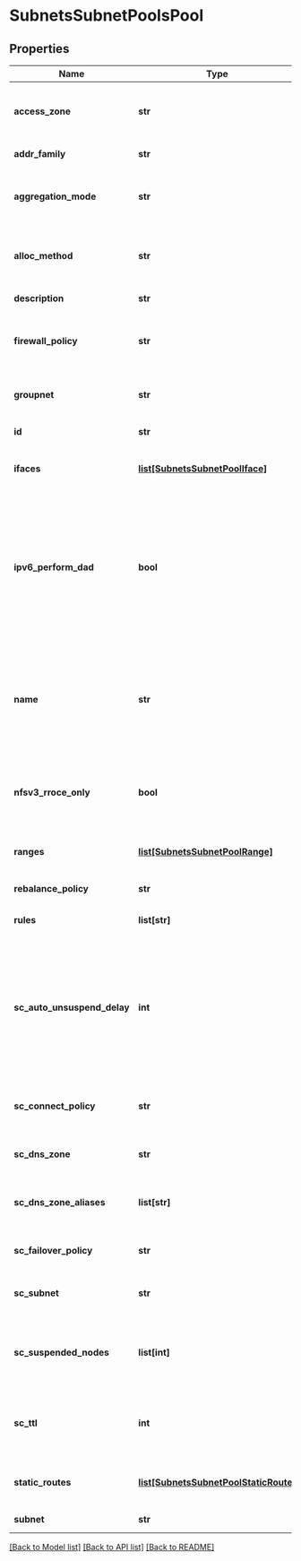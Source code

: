 # SubnetsSubnetPoolsPool

## Properties
Name | Type | Description | Notes
------------ | ------------- | ------------- | -------------
**access_zone** | **str** | Name of a valid access zone to map IP address pool to the zone. | 
**addr_family** | **str** | IP address format. | 
**aggregation_mode** | **str** | OneFS supports the following NIC aggregation modes. | 
**alloc_method** | **str** | Specifies how IP address allocation is done among pool members. | 
**description** | **str** | A description of the pool. | 
**firewall_policy** | **str** | Name of the Firewall Policy associated with this Network Pool. | 
**groupnet** | **str** | Name of the groupnet this pool belongs to. | 
**id** | **str** | Unique Pool ID. | 
**ifaces** | [**list[SubnetsSubnetPoolIface]**](SubnetsSubnetPoolIface.md) | List of interface members in this pool. | 
**ipv6_perform_dad** | **bool** | Indicates if the Network Pool should perform IPv6 Duplicate Address         Detection when configuring the IPs. Only applies to IPv6 Network Pools. | 
**name** | **str** | The name of the pool. It must be unique throughout the given subnet.It&#39;s a required field with POST method. | 
**nfsv3_rroce_only** | **bool** | Indicates that pool contains only RDMA RRoCE capable interfaces. | 
**ranges** | [**list[SubnetsSubnetPoolRange]**](SubnetsSubnetPoolRange.md) | List of IP address ranges in this pool. | 
**rebalance_policy** | **str** | Rebalance policy.. | 
**rules** | **list[str]** | Names of the rules in this pool. | 
**sc_auto_unsuspend_delay** | **int** | Time delay in seconds before a node which has been                 automatically unsuspended becomes usable in SmartConnect                responses for pool zones. | 
**sc_connect_policy** | **str** | SmartConnect client connection balancing policy. | 
**sc_dns_zone** | **str** | SmartConnect zone name for the pool. | 
**sc_dns_zone_aliases** | **list[str]** | List of SmartConnect zone aliases (DNS names) to the pool. | 
**sc_failover_policy** | **str** | SmartConnect IP failover policy. | 
**sc_subnet** | **str** | Name of SmartConnect service subnet for this pool. | 
**sc_suspended_nodes** | **list[int]** | List of LNNs showing currently suspended nodes in SmartConnect. | 
**sc_ttl** | **int** | Time to live value for SmartConnect DNS query responses in seconds. | 
**static_routes** | [**list[SubnetsSubnetPoolStaticRoute]**](SubnetsSubnetPoolStaticRoute.md) | List of interface members in this pool. | 
**subnet** | **str** | The name of the subnet. | 

[[Back to Model list]](../README.md#documentation-for-models) [[Back to API list]](../README.md#documentation-for-api-endpoints) [[Back to README]](../README.md)


